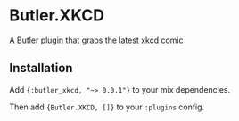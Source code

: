 # Butler.XKCD

A Butler plugin that grabs the latest xkcd comic

## Installation

Add `{:butler_xkcd, "~> 0.0.1"}` to your mix dependencies.

Then add `{Butler.XKCD, []}` to your `:plugins` config.
